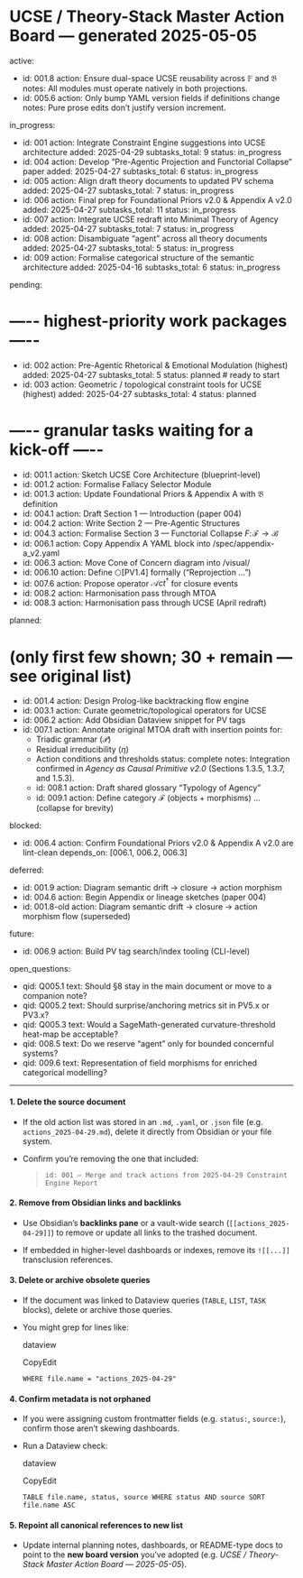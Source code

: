 # UCSE / Theory-Stack Master Action Board — generated 2025-05-05

active:
  - id: 001.8
    action: Ensure dual-space UCSE reusability across 𝔽 and 𝔅
    notes: All modules must operate natively in both projections.
  - id: 005.6
    action: Only bump YAML version fields if definitions change
    notes: Pure prose edits don’t justify version increment.

in_progress:
  - id: 001
    action: Integrate Constraint Engine suggestions into UCSE architecture
    added: 2025-04-29
    subtasks_total: 9
    status: in_progress
  - id: 004
    action: Develop “Pre-Agentic Projection and Functorial Collapse” paper
    added: 2025-04-27
    subtasks_total: 6
    status: in_progress
  - id: 005
    action: Align draft theory documents to updated PV schema
    added: 2025-04-27
    subtasks_total: 7
    status: in_progress
  - id: 006
    action: Final prep for Foundational Priors v2.0 & Appendix A v2.0
    added: 2025-04-27
    subtasks_total: 11
    status: in_progress
  - id: 007
    action: Integrate UCSE redraft into Minimal Theory of Agency
    added: 2025-04-27
    subtasks_total: 7
    status: in_progress
  - id: 008
    action: Disambiguate “agent” across all theory documents
    added: 2025-04-27
    subtasks_total: 5
    status: in_progress
  - id: 009
    action: Formalise categorical structure of the semantic architecture
    added: 2025-04-16
    subtasks_total: 6
    status: in_progress

pending:
  # —-- highest-priority work packages —--
  - id: 002
    action: Pre-Agentic Rhetorical & Emotional Modulation (highest)
    added: 2025-04-27
    subtasks_total: 5
    status: planned   # ready to start
  - id: 003
    action: Geometric / topological constraint tools for UCSE (highest)
    added: 2025-04-27
    subtasks_total: 4
    status: planned
  # —-- granular tasks waiting for a kick-off —--
  - id: 001.1
    action: Sketch UCSE Core Architecture (blueprint-level)
  - id: 001.2
    action: Formalise Fallacy Selector Module
  - id: 001.3
    action: Update Foundational Priors & Appendix A with 𝔅 definition
  - id: 004.1
    action: Draft Section 1 — Introduction (paper 004)
  - id: 004.2
    action: Write Section 2 — Pre-Agentic Structures
  - id: 004.3
    action: Formalise Section 3 — Functorial Collapse $F:\! \mathcal{F} \to \mathcal{B}$
  - id: 006.1
    action: Copy Appendix A YAML block into /spec/appendix-a_v2.yaml
  - id: 006.3
    action: Move Cone of Concern diagram into /visual/
  - id: 006.10
    action: Define ⬡[PV1.4] formally (“Reprojection …”)
  - id: 007.6
    action: Propose operator $\mathcal{A}ct^{\dagger}$ for closure events
  - id: 008.2
    action: Harmonisation pass through MTOA
  - id: 008.3
    action: Harmonisation pass through UCSE (April redraft)

planned:
  # (only first few shown; 30 + remain — see original list)
  - id: 001.4
    action: Design Prolog-like backtracking flow engine
  - id: 003.1
    action: Curate geometric/topological operators for UCSE
  - id: 006.2
    action: Add Obsidian Dataview snippet for PV tags
- id: 007.1
  action: Annotate original MTOA draft with insertion points for:
    - Triadic grammar ($\mathcal{P}$)
    - Residual irreducibility ($\eta$)
    - Action conditions and thresholds
  status: complete
  notes: Integration confirmed in *Agency as Causal Primitive v2.0* (Sections 1.3.5, 1.3.7, and 1.5.3).
  - id: 008.1
    action: Draft shared glossary “Typology of Agency”
  - id: 009.1
    action: Define category $\mathcal{F}$ (objects + morphisms)
   … (collapse for brevity)

blocked:
  - id: 006.4
    action: Confirm Foundational Priors v2.0 & Appendix A v2.0 are lint-clean
    depends_on: [006.1, 006.2, 006.3]

deferred:
  - id: 001.9
    action: Diagram semantic drift → closure → action morphism
  - id: 004.6
    action: Begin Appendix or lineage sketches (paper 004)
  - id: 001.8-old
    action: Diagram semantic drift → closure → action morphism flow (superseded)

future:
  - id: 006.9
    action: Build PV tag search/index tooling (CLI-level)

open_questions:
  - qid: Q005.1
    text: Should §8 stay in the main document or move to a companion note?
  - qid: Q005.2
    text: Should surprise/anchoring metrics sit in PV5.x or PV3.x?
  - qid: Q005.3
    text: Would a SageMath-generated curvature-threshold heat-map be acceptable?
  - qid: 008.5
    text: Do we reserve “agent” only for bounded concernful systems?
  - qid: 009.6
    text: Representation of field morphisms for enriched categorical modelling?

---

#### 1. **Delete the source document**

- If the old action list was stored in an `.md`, `.yaml`, or `.json` file (e.g. `actions_2025-04-29.md`), delete it directly from Obsidian or your file system.
    
- Confirm you’re removing the one that included:
    
    > `id: 001 — Merge and track actions from 2025-04-29 Constraint Engine Report`
    

#### 2. **Remove from Obsidian links and backlinks**

- Use Obsidian’s **backlinks pane** or a vault-wide search (`[[actions_2025-04-29]]`) to remove or update all links to the trashed document.
    
- If embedded in higher-level dashboards or indexes, remove its `![[...]]` transclusion references.
    

#### 3. **Delete or archive obsolete queries**

- If the document was linked to Dataview queries (`TABLE`, `LIST`, `TASK` blocks), delete or archive those queries.
    
- You might grep for lines like:
    
    dataview
    
    CopyEdit
    
    `WHERE file.name = "actions_2025-04-29"`
    

#### 4. **Confirm metadata is not orphaned**

- If you were assigning custom frontmatter fields (e.g. `status:`, `source:`), confirm those aren’t skewing dashboards.
    
- Run a Dataview check:
    
    dataview
    
    CopyEdit
    
    `TABLE file.name, status, source WHERE status AND source SORT file.name ASC`
    

#### 5. **Repoint all canonical references to new list**

- Update internal planning notes, dashboards, or README-type docs to point to the **new board version** you’ve adopted (e.g. _UCSE / Theory-Stack Master Action Board — 2025-05-05_).